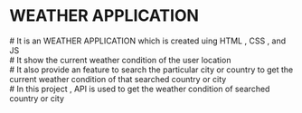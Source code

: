 <h1>WEATHER APPLICATION</h1>
# It is an WEATHER APPLICATION which is created uing HTML , CSS , and JS <br>
# It show the current weather condition of the user location <br>
# It also provide an feature to search the particular city or 
  country to get the current weather condition of that searched country or city <br>
# In this project , API is used to get the weather condition of searched country or city